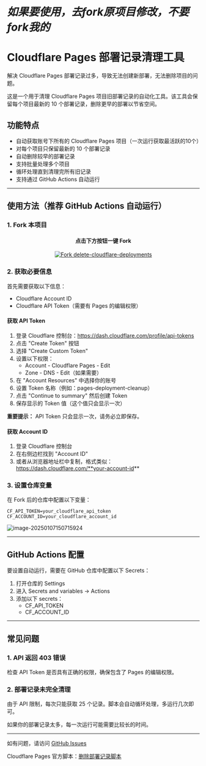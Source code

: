 # *如果要使用，去fork原项目修改，不要fork我的*

# Cloudflare Pages 部署记录清理工具

解决 Cloudflare Pages 部署记录过多，导致无法创建新部署，无法删除项目的问题。

这是一个用于清理 Cloudflare Pages 项目旧部署记录的自动化工具。该工具会保留每个项目最新的 10 个部署记录，删除更早的部署以节省空间。



## 功能特点

- 自动获取账号下所有的 Cloudflare Pages 项目（一次运行获取最活跃的10个）
- 对每个项目只保留最新的 10 个部署记录
- 自动删除较早的部署记录
- 支持批量处理多个项目
- 循环处理直到清理完所有旧记录
- 支持通过 GitHub Actions 自动运行

---

## 使用方法（推荐 GitHub Actions 自动运行）

### 1. Fork 本项目

<div align="center">

#### 点击下方按钮一键 Fork

[![Fork delete-cloudflare-deployments](https://img.shields.io/github/forks/vbskycn/delete-cloudflare-deployments?label=Fork&style=for-the-badge&logo=github)](https://github.com/vbskycn/delete-cloudflare-deployments/fork)

</div>

### 2. 获取必要信息

首先需要获取以下信息：
- Cloudflare Account ID
- Cloudflare API Token（需要有 Pages 的编辑权限）

#### 获取 API Token

1. 登录 Cloudflare 控制台：https://dash.cloudflare.com/profile/api-tokens
2. 点击 "Create Token" 按钮
3. 选择 "Create Custom Token"
4. 设置以下权限：
   - Account - Cloudflare Pages - Edit
   - Zone - DNS - Edit（如果需要）
5. 在 "Account Resources" 中选择你的账号
6. 设置 Token 名称（例如：pages-deployment-cleanup）
7. 点击 "Continue to summary" 然后创建 Token
8. 保存显示的 Token 值（这个值只会显示一次）

**重要提示：** API Token 只会显示一次，请务必立即保存。

#### 获取 Account ID

1. 登录 Cloudflare 控制台
2. 在右侧边栏找到 "Account ID"
3. 或者从浏览器地址栏中复制，格式类似：https://dash.cloudflare.com/**your-account-id**

### 3. 设置仓库变量

在 Fork 后的仓库中配置以下变量：

```
CF_API_TOKEN=your_cloudflare_api_token
CF_ACCOUNT_ID=your_cloudflare_account_id
```

![image-20250107150715924](assets/image-20250107150715924.png)

---

## GitHub Actions 配置

要设置自动运行，需要在 GitHub 仓库中配置以下 Secrets：

1. 打开仓库的 Settings
2. 进入 Secrets and variables → Actions
3. 添加以下 secrets：
   - CF_API_TOKEN
   - CF_ACCOUNT_ID

---

## 常见问题

### 1. API 返回 403 错误

检查 API Token 是否具有正确的权限，确保包含了 Pages 的编辑权限。

### 2. 部署记录未完全清理

由于 API 限制，每次只能获取 25 个记录。脚本会自动循环处理，多运行几次即可。

如果你的部署记录太多，每一次运行可能需要比较长的时间。



---

如有问题，请访问 [GitHub Issues](https://github.com/vbskycn/delete-cloudflare-deployments/issues)

Cloudflare Pages 官方脚本：[删除部署记录脚本](https://pub-505c82ba1c844ba788b97b1ed9415e75.r2.dev/delete-all-deployments.zip)
